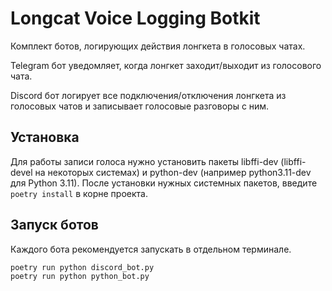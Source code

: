 # Longcat Voice Logging Botkit
Комплект ботов, логирующих действия лонгкета в голосовых чатах.

Telegram бот уведомляет, когда лонгкет заходит/выходит из голосового чата.

Discord бот логирует все подключения/отключения лонгкета из голосовых чатов и записывает голосовые разговоры с ним.

## Установка
Для работы записи голоса нужно установить пакеты libffi-dev (libffi-devel на некоторых системах) и python-dev (например python3.11-dev для Python 3.11).
После установки нужных системных пакетов, введите ```poetry install``` в корне проекта. 

## Запуск ботов
Каждого бота рекомендуется запускать в отдельном терминале.
```shell
poetry run python discord_bot.py
poetry run python python_bot.py
```
